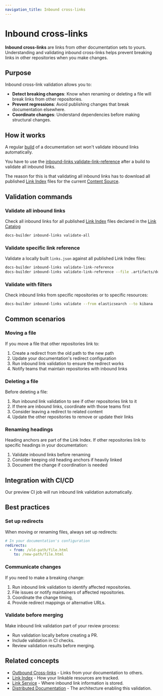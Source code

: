 ```yaml
---
navigation_title: Inbound cross-links
---
```


# Inbound cross-links

**Inbound cross-links** are links from other documentation sets to yours. Understanding and validating inbound cross-links helps prevent breaking links in other repositories when you make changes.

## Purpose

Inbound cross-link validation allows you to:

* **Detect breaking changes**: Know when renaming or deleting a file will break links from other repositories.
* **Prevent regressions**: Avoid publishing changes that break documentation elsewhere.
* **Coordinate changes**: Understand dependencies before making structural changes.

## How it works

A regular [build](../cli/docset/build.md) of a documentation set won't validate inbound links automatically.

You have to use the [inbound-links validate-link-reference](../cli/links/inbound-links-validate-link-reference.md) after a build to validate all inbound links.

The reason for this is that validating all inbound links has to download all published [Link Index](link-index.md) files
for the current [Content Source](../configure/content-sources.md).

## Validation commands

### Validate all inbound links

Check all inbound links for all published [Link Index](link-index.md) files declared in the [Link Catalog](link-catalog.md)

```bash
docs-builder inbound-links validate-all
```

### Validate specific link reference

Validate a locally built `links.json` against all published Link Index files:

```bash
docs-builder inbound-links validate-link-reference 
docs-builder inbound-links validate-link-reference --file .artifacts/docs/html/links.json
```

### Validate with filters

Check inbound links from specific repositories or to specific resources:

```bash
docs-builder inbound-links validate --from elasticsearch --to kibana
```

## Common scenarios

### Moving a file

If you move a file that other repositories link to:

1. Create a redirect from the old path to the new path
2. Update your documentation's redirect configuration
3. Run inbound link validation to ensure the redirect works
4. Notify teams that maintain repositories with inbound links

### Deleting a file

Before deleting a file:

1. Run inbound link validation to see if other repositories link to it
2. If there are inbound links, coordinate with those teams first
3. Consider leaving a redirect to related content
4. Update the other repositories to remove or update their links

### Renaming headings

Heading anchors are part of the Link Index. If other repositories link to specific headings in your documentation:

1. Validate inbound links before renaming
2. Consider keeping old heading anchors if heavily linked
3. Document the change if coordination is needed

## Integration with CI/CD

Our preview CI job will run inbound link validation automatically.

## Best practices

### Set up redirects

When moving or renaming files, always set up redirects:

```yaml
# In your documentation's configuration
redirects:
  - from: /old-path/file.html
    to: /new-path/file.html
```

### Communicate changes

If you need to make a breaking change:

1. Run inbound link validation to identify affected repositories.
2. File issues or notify maintainers of affected repositories.
3. Coordinate the change timing,
4. Provide redirect mappings or alternative URLs.

### Validate before merging

Make inbound link validation part of your review process:

* Run validation locally before creating a PR.
* Include validation in CI checks.
* Review validation results before merging.

## Related concepts

* [Outbound Cross-links](outbound-cross-links.md) - Links from your documentation to others.
* [Link Index](link-index.md) - How your linkable resources are tracked.
* [Link Service](link-service.md) - Where inbound link information is stored.
* [Distributed Documentation](distributed-documentation.md) - The architecture enabling this validation.
